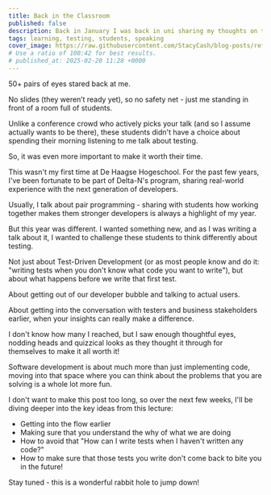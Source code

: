 ```yaml
---
title: Back in the Classroom
published: false
description: Back in January I was back in uni sharing my thoughts on testing
tags: learning, testing, students, speaking
cover_image: https://raw.githubusercontent.com/StacyCash/blog-posts/refs/heads/main/general/2025/back-in-the-classroom/cover-image.jpg
# Use a ratio of 100:42 for best results.
# published_at: 2025-02-20 11:28 +0000
---
```


50+ pairs of eyes stared back at me.

No slides (they weren’t ready yet), so no safety net - just me standing in front of a room full of students.

Unlike a conference crowd who actively picks your talk (and so I assume actually wants to be there), these students didn't have a choice about spending their morning listening to me talk about testing.

So, it was even more important to make it worth their time.

This wasn't my first time at De Haagse Hogeschool. For the past few years, I've been fortunate to be part of Delta-N's program, sharing real-world experience with the next generation of developers.

Usually, I talk about pair programming - sharing with students how working together makes them stronger developers is always a highlight of my year.

But this year was different. I wanted something new, and as I was writing a talk about it, I wanted to challenge these students to think differently about testing.

Not just about Test-Driven Development (or as most people know and do it: "writing tests when you don't know what code you want to write"), but about what happens before we write that first test.

About getting out of our developer bubble and talking to actual users.

About getting into the conversation with testers and business stakeholders earlier, when your insights can really make a difference.

I don't know how many I reached, but I saw enough thoughtful eyes, nodding heads and quizzical looks as they thought it through for themselves to make it all worth it!

Software development is about much more than just implementing code, moving into that space where you can think about the problems that you are solving is a whole lot more fun.

I don't want to make this post too long, so over the next few weeks, I'll be diving deeper into the key ideas from this lecture:

* Getting into the flow earlier
* Making sure that you understand the why of what we are doing
* How to avoid that "How can I write tests when I haven't written any code?"
* How to make sure that those tests you write don't come back to bite you in the future!

Stay tuned - this is a wonderful rabbit hole to jump down!
